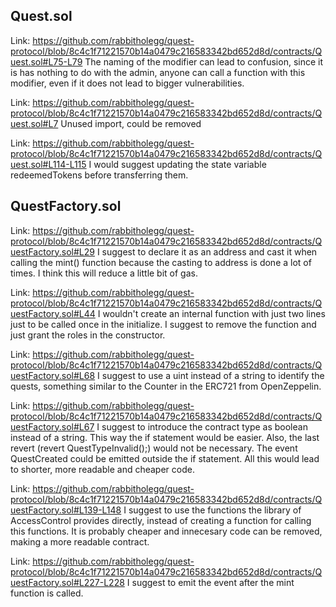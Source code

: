 ## Quest.sol

Link: https://github.com/rabbitholegg/quest-protocol/blob/8c4c1f71221570b14a0479c216583342bd652d8d/contracts/Quest.sol#L75-L79
The naming of the modifier can lead to confusion, since it is has nothing to do with the admin, anyone can call a function with this modifier, even if it does not lead to bigger vulnerabilities.

Link: https://github.com/rabbitholegg/quest-protocol/blob/8c4c1f71221570b14a0479c216583342bd652d8d/contracts/Quest.sol#L7
Unused import, could be removed

Link: https://github.com/rabbitholegg/quest-protocol/blob/8c4c1f71221570b14a0479c216583342bd652d8d/contracts/Quest.sol#L114-L115
I would suggest updating the state variable redeemedTokens before transferring them.

## QuestFactory.sol

Link: https://github.com/rabbitholegg/quest-protocol/blob/8c4c1f71221570b14a0479c216583342bd652d8d/contracts/QuestFactory.sol#L29
I suggest to declare it as an address and cast it when calling the mint() function because the casting to address is done a lot of times. I think this will reduce a little bit of gas.

Link: https://github.com/rabbitholegg/quest-protocol/blob/8c4c1f71221570b14a0479c216583342bd652d8d/contracts/QuestFactory.sol#L44
I wouldn't create an internal function with just two lines just to be called once in the initialize. I suggest to remove the function and just grant the roles in the constructor.

Link: https://github.com/rabbitholegg/quest-protocol/blob/8c4c1f71221570b14a0479c216583342bd652d8d/contracts/QuestFactory.sol#L68
I suggest to use a uint instead of a string to identify the quests, something similar to the Counter in the ERC721 from OpenZeppelin.

Link: https://github.com/rabbitholegg/quest-protocol/blob/8c4c1f71221570b14a0479c216583342bd652d8d/contracts/QuestFactory.sol#L67
I suggest to introduce the contract type as boolean instead of a string. This way the if statement would be easier. Also, the last revert (revert QuestTypeInvalid();) would not be necessary. The event QuestCreated could be emitted outside the if statement. All this would lead to shorter, more readable and cheaper code. 

Link: https://github.com/rabbitholegg/quest-protocol/blob/8c4c1f71221570b14a0479c216583342bd652d8d/contracts/QuestFactory.sol#L139-L148
I suggest to use the functions the library of AccessControl provides directly, instead of creating a function for calling this functions. It is probably cheaper and innecesary code can be removed, making a more readable contract. 

Link: https://github.com/rabbitholegg/quest-protocol/blob/8c4c1f71221570b14a0479c216583342bd652d8d/contracts/QuestFactory.sol#L227-L228
I suggest to emit the event after the mint function is called.





